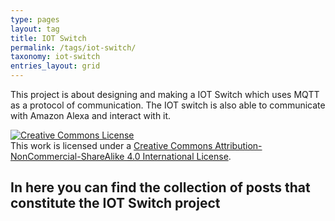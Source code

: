 ```yaml
---
type: pages
layout: tag
title: IOT Switch
permalink: /tags/iot-switch/
taxonomy: iot-switch
entries_layout: grid
---
```



This project is about designing and making a IOT Switch which uses MQTT as a protocol of communication. The IOT switch is also able to communicate with Amazon Alexa and interact with it.

<a rel="license" href="http://creativecommons.org/licenses/by-nc-sa/4.0/"><img alt="Creative Commons License" style="border-width:0" src="https://i.creativecommons.org/l/by-nc-sa/4.0/88x31.png" /></a><br />This work is licensed under a <a rel="license" href="http://creativecommons.org/licenses/by-nc-sa/4.0/">Creative Commons Attribution-NonCommercial-ShareAlike 4.0 International License</a>.


In here you can find the collection of posts that constitute the IOT Switch project
----------